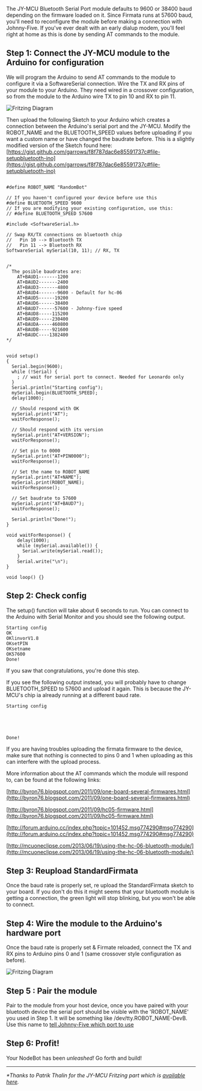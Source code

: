 The JY-MCU Bluetooth Serial Port module defaults to 9600 or 38400 baud depending on the firmware loaded on it. Since Firmata runs at 57600 baud, you'll need to reconfigure the module before making a connection with Johnny-Five. If you've ever dealt with an early dialup modem, you'll feel right at home as this is done by sending AT commands to the module.

## Step 1: Connect the JY-MCU module to the Arduino for configuration

We will program the Arduino to send AT commands to the module to configure it via a SoftwareSerial connection. Wire the TX and RX pins of your module to your Arduino. They need wired in a crossover configuration, so from the module to the Arduino wire TX to pin 10 and RX to pin 11.

![Fritzing Diagram](http://i.imgur.com/xLAbKup.png)

Then upload the following Sketch to your Arduino which creates a connection between the Arduino's serial port and the JY-MCU. Modify the ROBOT_NAME and the BLUETOOTH_SPEED values before uploading if you want a custom name or have changed the baudrate before. This is a slightly modified version of the Sketch found here: [https://gist.github.com/garrows/f8f787dac6e85591737c#file-setupbluetooth-ino](https://gist.github.com/garrows/f8f787dac6e85591737c#file-setupbluetooth-ino)

```Arduino

#define ROBOT_NAME "RandomBot"

// If you haven't configured your device before use this
#define BLUETOOTH_SPEED 9600
// If you are modifying your existing configuration, use this:
// #define BLUETOOTH_SPEED 57600

#include <SoftwareSerial.h>

// Swap RX/TX connections on bluetooth chip
//   Pin 10 --> Bluetooth TX
//   Pin 11 --> Bluetooth RX
SoftwareSerial mySerial(10, 11); // RX, TX


/*
  The posible baudrates are:
    AT+BAUD1-------1200
    AT+BAUD2-------2400
    AT+BAUD3-------4800
    AT+BAUD4-------9600 - Default for hc-06
    AT+BAUD5------19200
    AT+BAUD6------38400
    AT+BAUD7------57600 - Johnny-five speed
    AT+BAUD8-----115200
    AT+BAUD9-----230400
    AT+BAUDA-----460800
    AT+BAUDB-----921600
    AT+BAUDC----1382400
*/


void setup()
{
  Serial.begin(9600);
  while (!Serial) {
    ; // wait for serial port to connect. Needed for Leonardo only
  }
  Serial.println("Starting config");
  mySerial.begin(BLUETOOTH_SPEED);
  delay(1000);

  // Should respond with OK
  mySerial.print("AT");
  waitForResponse();

  // Should respond with its version
  mySerial.print("AT+VERSION");
  waitForResponse();

  // Set pin to 0000
  mySerial.print("AT+PIN0000");
  waitForResponse();

  // Set the name to ROBOT_NAME
  mySerial.print("AT+NAME");
  mySerial.print(ROBOT_NAME);
  waitForResponse();

  // Set baudrate to 57600
  mySerial.print("AT+BAUD7");
  waitForResponse();

  Serial.println("Done!");
}

void waitForResponse() {
    delay(1000);
    while (mySerial.available()) {
      Serial.write(mySerial.read());
    }
    Serial.write("\n");
}

void loop() {}
```

## Step 2: Check config

The setup() function will take about 6 seconds to run. You can connect to the Arduino with Serial Monitor and you should see the following output.

```
Starting config
OK
OKlinvorV1.8
OKsetPIN
OKsetname
OK57600
Done!
```

If you saw that congratulations, you're done this step.

If you see fhe following output instead, you will probably have to change BLUETOOTH_SPEED to 57600 and upload it again. This is because the JY-MCU's chip ia already running at a different baud rate.
```
Starting config





Done!

```

If you are having troubles uploading the firmata firmware to the device, make sure that nothing is connected to pins 0 and 1 when uploading as this can interfere with the upload process.

More information about the AT commands which the module will respond to, can be found at the following links:

[http://byron76.blogspot.com/2011/09/one-board-several-firmwares.html](http://byron76.blogspot.com/2011/09/one-board-several-firmwares.html)

[http://byron76.blogspot.com/2011/09/hc05-firmware.html](http://byron76.blogspot.com/2011/09/hc05-firmware.html)

[http://forum.arduino.cc/index.php?topic=101452.msg774290#msg774290](http://forum.arduino.cc/index.php?topic=101452.msg774290#msg774290)

[http://mcuoneclipse.com/2013/06/19/using-the-hc-06-bluetooth-module/](http://mcuoneclipse.com/2013/06/19/using-the-hc-06-bluetooth-module/)

## Step 3: Reupload StandardFirmata

Once the baud rate is properly set, re upload the StandardFirmata sketch to your board. If you don't do this it might seems that your bluetooth module is getting a connection, the green light will stop blinking, but you won't  be able to connect.

## Step 4: Wire the module to the Arduino's hardware port

Once the baud rate is properly set & Firmate reloaded, connect the TX and RX pins to Arduino pins 0 and 1 (same crossover style configuration as before).

![Fritzing Diagram](http://i.imgur.com/fjMCXVx.png)


## Step 5 : Pair the module

Pair to the module from your host device, once you have paired with your bluetooth device the serial port should be visible with the 'ROBOT_NAME' you used in Step 1. It will be something like /dev/tty.ROBOT_NAME-DevB. Use this name to [tell Johnny-Five which port to use](https://github.com/rwldrn/johnny-five/blob/master/docs/board-with-port.md)

## Step 6: Profit!

Your NodeBot has been _unleashed!_ Go forth and build!


---
_*Thanks to Patrik Thalin for the JY-MCU Fritzing part which is [available here](http://www.thalin.se/2013/01/fritzing-veroboard-and-breadboard.html)._
